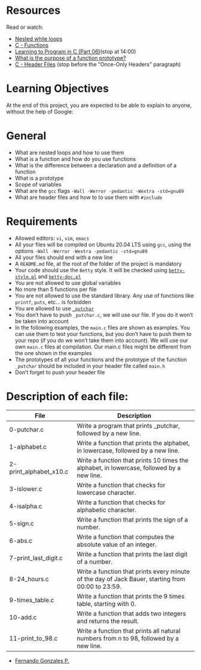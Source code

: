 # Resources
Read or watch:

- [Nested while loops](https://www.youtube.com/watch?v=Z3iGeQ1gIss&ab_channel=ZackAnnaTutorials)
- [C - Functions](https://www.tutorialspoint.com/cprogramming/c_functions.htm)
- [Learning to Program in C (Part 06)](https://www.youtube.com/watch?v=qMlnFwYdqIw)(stop at 14:00)
- [What is the purpose of a function prototype?](https://www.geeksforgeeks.org/what-is-the-purpose-of-a-function-prototype/)
- [C - Header Files](https://www.tutorialspoint.com/cprogramming/c_header_files.htm) (stop before the “Once-Only Headers” paragraph)

# Learning Objectives

At the end of this project, you are expected to be able to explain to anyone, without the help of Google:

# General

- What are nested loops and how to use them
- What is a function and how do you use functions
- What is the difference between a declaration and a definition of a function
- What is a prototype
- Scope of variables
- What are the `gcc` flags `-Wall -Werror -pedantic -Wextra -std=gnu89`
- What are header files and how to to use them with `#include`

# Requirements

- Allowed editors: `vi`, `vim`, `emacs`
- All your files will be compiled on Ubuntu 20.04 LTS using `gcc`, using the options `-Wall -Werror -Wextra -pedantic -std=gnu89`
- All your files should end with a new line
- A `README.md` file, at the root of the folder of the project is mandatory
- Your code should use the `Betty` style. It will be checked using [`betty-style.pl`](https://github.com/holbertonschool/Betty/blob/master/betty-style.pl) and [`betty-doc.pl`](https://github.com/holbertonschool/Betty/blob/master/betty-doc.pl)
- You are not allowed to use global variables
- No more than 5 functions per file
- You are not allowed to use the standard library. Any use of functions like `printf`, `puts`, etc… is forbidden
- You are allowed to use [`_putchar`](https://github.com/holbertonschool/_putchar.c/blob/master/_putchar.c)
- You don’t have to push `_putchar.c`, we will use our file. If you do it won’t be taken into account
- In the following examples, the `main.c` files are shown as examples. You can use them to test your functions, but you don’t have to push them to your repo (if you do we won’t take them into account). We will use our own `main.c` files at compilation. Our main.c files might be different from the one shown in the examples
- The prototypes of all your functions and the prototype of the function `_putchar` should be included in your header file called `main.h`
- Don’t forget to push your header file

# Description of each file:

| File | Description |
| ------ | ------ |
| 0-putchar.c | Write a program that prints _putchar, followed by a new line. |
| 1-alphabet.c | Write a function that prints the alphabet, in lowercase, followed by a new line. |
| 2-print_alphabet_x10.c | Write a function that prints 10 times the alphabet, in lowercase, followed by a new line. | 
| 3-islower.c | Write a function that checks for lowercase character. |
| 4-isalpha.c | Write a function that checks for alphabetic character. |
| 5-sign.c | Write a function that prints the sign of a number. |
|  6-abs.c | Write a function that computes the absolute value of an integer. | 
| 7-print_last_digit.c | Write a function that prints the last digit of a number. | 
| 8-24_hours.c | Write a function that prints every minute of the day of Jack Bauer, starting from 00:00 to 23:59. |
| 9-times_table.c | Write a function that prints the 9 times table, starting with 0. |
| 10-add.c | Write a function that adds two integers and returns the result. |
| 11-print_to_98.c | Write a function that prints all natural numbers from n to 98, followed by a new line. |
 
 - [Fernando Gonzales P.](https://twitter.com/gpradinett) 